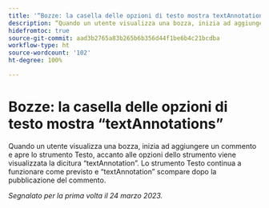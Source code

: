 ```yaml
---
title: '“Bozze: la casella delle opzioni di testo mostra textAnnotations”'
description: “Quando un utente visualizza una bozza, inizia ad aggiungere un commento e apre lo strumento Testo, accanto alle opzioni dello strumento viene visualizzata la dicitura textAnnotation. Lo strumento Testo continua a funzionare come previsto e textAnnotation scompare dopo la pubblicazione del commento.”
hidefromtoc: true
source-git-commit: aad3b2765a83b265b6b356d44f1be6b4c21bcdba
workflow-type: ht
source-wordcount: '102'
ht-degree: 100%

---
```



# Bozze: la casella delle opzioni di testo mostra “textAnnotations”

<!--This article is on the WF and WFP TOCs-->

Quando un utente visualizza una bozza, inizia ad aggiungere un commento e apre lo strumento Testo, accanto alle opzioni dello strumento viene visualizzata la dicitura “textAnnotation”. Lo strumento Testo continua a funzionare come previsto e “textAnnotation” scompare dopo la pubblicazione del commento.

_Segnalato per la prima volta il 24 marzo 2023._

